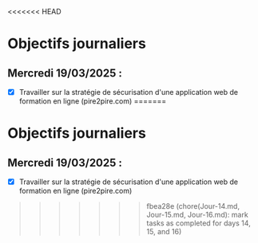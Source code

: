 <<<<<<< HEAD
# Objectifs journaliers

## Mercredi 19/03/2025 :

- [x] Travailler sur la stratégie de sécurisation d'une application web de formation en ligne (pire2pire.com)
=======
# Objectifs journaliers

## Mercredi 19/03/2025 :

- [x] Travailler sur la stratégie de sécurisation d'une application web de formation en ligne (pire2pire.com)
>>>>>>> fbea28e (chore(Jour-14.md, Jour-15.md, Jour-16.md): mark tasks as completed for days 14, 15, and 16)
